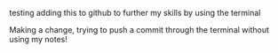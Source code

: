 testing adding this to github to further my skills by using the terminal

Making a change, trying to push a commit through the terminal without using my notes!
